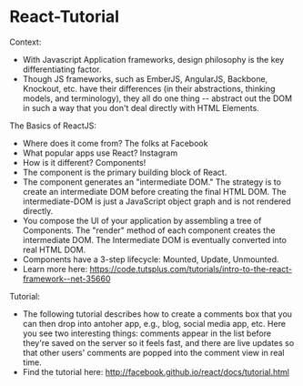 # React-Tutorial

Context:
- With Javascript Application frameworks, design philosophy is the key differentiating factor. 
- Though JS frameworks, such as EmberJS, AngularJS, Backbone, Knockout, etc. have their differences (in their abstractions, thinking models, and terminology), they all do one thing -- abstract out the DOM in such a way that you don't deal directly with HTML Elements.

The Basics of ReactJS:
- Where does it come from? The folks at Facebook
- What popular apps use React? Instagram
- How is it different? Components!
- The component is the primary building block of React.
- The component generates an "intermediate DOM." The strategy is to create an intermediate DOM before creating the final HTML DOM. The intermediate-DOM is just a JavaScript object graph and is not rendered directly.
- You compose the UI of your application by assembling a tree of Components. The "render" method of each component creates the intermediate DOM. The Intermediate DOM is eventually converted into real HTML DOM.
- Components have a 3-step lifecycle: Mounted, Update, Unmounted.
- Learn more here: https://code.tutsplus.com/tutorials/intro-to-the-react-framework--net-35660

Tutorial:
- The following tutorial describes how to create a comments box that you can then drop into antoher app, e.g., blog, social media app, etc. Here you see two interesting things: comments appear in the list before they're saved on the server so it feels fast, and there are live updates so that other users' comments are popped into the comment view in real time.
- Find the tutorial here: http://facebook.github.io/react/docs/tutorial.html
